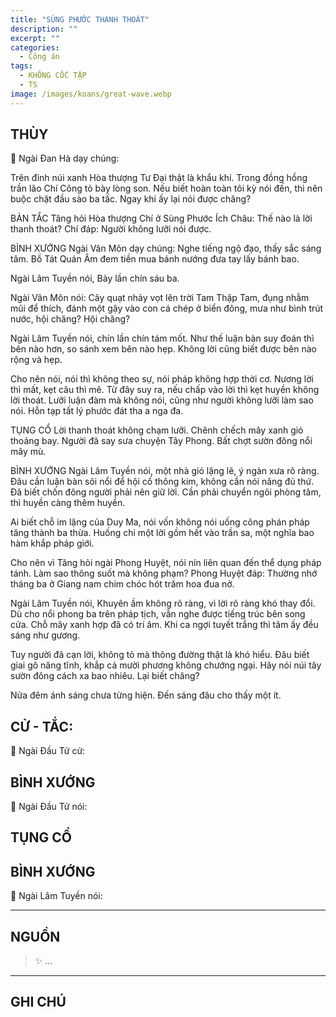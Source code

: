 ```yaml
---
title: "SÙNG PHƯỚC THANH THOÁT"
description: ""
excerpt: ""
categories:
  - Công án
tags:
  - KHÔNG CỐC TẬP
  - TS 
image: /images/koans/great-wave.webp
---
```


## THÙY

📢 Ngài Đan Hà dạy chúng:

Trên đỉnh núi xanh Hòa thượng Tư Đại thật là khẩu khí. Trong đồng hồng trần lão Chí Công tỏ bày lòng son. Nếu biết hoàn toàn tôi kỳ nói đến, thì nên buộc chặt đầu sào ba tấc. Ngay khi ấy lại nói được chăng?

BẢN TẮC
Tăng hỏi Hòa thượng Chí ở Sùng Phước Ích Châu: Thế nào là lời thanh thoát?
Chí đáp: Người không lưỡi nói được.

BÌNH XƯỚNG
Ngài Vân Môn dạy chúng: Nghe tiếng ngộ đạo, thấy sắc sáng tâm. Bồ Tát Quán Âm đem tiền mua bánh nướng đưa tay lấy bánh bao.

Ngài Lâm Tuyền nói, Bảy lần chín sáu ba.

Ngài Vân Môn nói: Cây quạt nhảy vọt lên trời Tam Thập Tam, đụng nhằm mũi để thích, đánh một gậy vào con cá chép ở biển đông, mưa như bình trút nước, hội chăng? Hội chăng?

Ngài Lâm Tuyền nói, chín lần chín tám mốt. Như thế luận bàn suy đoán thì bên nào hơn, so sánh xem bên nào hẹp. Không lời cũng biết được bên nào rộng và hẹp.

Cho nên nói, nói thì không theo sự, nói pháp không hợp thời cơ. Nương lời thì mất, kẹt câu thì mê. Từ đây suy ra, nếu chấp vào lời thì kẹt huyền không lời thoát. Lưỡi luận đàm mà không nói, cũng như người không lưỡi làm sao nói. Hỗn tạp tất lý phước đát tha a nga đa.

TỤNG CỔ
Lời thanh thoát không chạm lưỡi.
Chênh chếch mây xanh gió thoảng bay.
Người đã say sưa chuyện Tây Phong.
Bất chợt sườn đông nổi mây mù.

BÌNH XƯỚNG
Ngài Lâm Tuyền nói, một nhà gió lặng lẽ, ý ngàn xưa rõ ràng. Đâu cần luận bàn sôi nổi để hội cố thông kim, không cần nói năng đủ thứ. Đã biết chốn đông người phải nên giữ lời. Cần phải chuyển ngôi phòng tâm, thì huyền càng thêm huyền.

Ai biết chỗ im lặng của Duy Ma, nói vốn không nói uống công phán pháp tăng thành ba thừa. Huống chi một lời gồm hết vào trần sa, một nghĩa bao hàm khắp pháp giới.

Cho nên vì Tăng hỏi ngài Phong Huyệt, nói nín liên quan đến thể dụng pháp tánh. Làm sao thông suốt mà không phạm?
Phong Huyệt đáp: Thường nhớ tháng ba ở Giang nam chim chóc hót trăm hoa đua nở.

Ngài Lâm Tuyền nói, Khuyên ầm không rõ ràng, vì lời rõ ràng khó thay đổi. Dù cho nổi phong ba trên pháp tịch, vẫn nghe được tiếng trúc bên song cửa. Chỗ mây xanh hợp đã có trí âm. Khi ca ngợi tuyết trắng thì tâm ấy đều sáng như gương.

Tuy người đã cạn lời, không tỏ mà thông đường thật là khó hiểu. Đâu biết giai gõ năng tĩnh, khắp cả mười phương không chướng ngại. Hãy nói núi tây sườn đông cách xa bao nhiêu. Lại biết chăng?

Nửa đêm ánh sáng chưa từng hiện.
Đến sáng đâu cho thấy một ít.

## CỬ - TẮC:

📢 Ngài Đầu Tử cử:

> 

## BÌNH XƯỚNG

📢 Ngài Đầu Tử nói:


## TỤNG CỔ

<blockquote>

</blockquote>

## BÌNH XƯỚNG

📢 Ngài Lâm Tuyền nói:



<hr class="blog-rule" />

## NGUỒN

> ✨ ...

<hr class="blog-rule" />

## GHI CHÚ

[^1]: ⭐️ <a href="/masters/Baizhang-Huaihai" target="_blank">🔗 TS </a>



